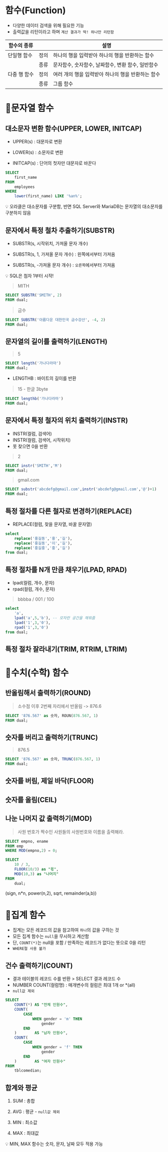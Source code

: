# 함수(Function)
- 다양한 데이터 검색을 위해 필요한 기능
- 출력값을 리턴이라고 하며 `계산 결과가 딱! 하나만 리턴함`

|함수의 종류 | | 설명|
|--|---|---|
|단일행 함수|정의|하나의 행을 입력받아 하나의 행을 반환하는 함수|
||종류|문자함수, 숫자함수, 날짜함수, 변환 함수, 일반함수|
|다중 행 함수|정의|여러 개의 행을 입력받아 하나의 행을 반환하는 함수|
||종류|그룹 함수|


# 📌문자열 함수
## 대소문자 변환 함수(UPPER, LOWER, INITCAP)

- UPPER(s) : 대문자로 변환

- LOWER(s) : 소문자로 변환

- INITCAP(s) : 단어의 첫자만 대문자로 바꾼다

```sql
SELECT
    first_name
FROM
    employees
WHERE
    lower(first_name) LIKE '%an%';
```

💡 오라클은 대소문자를 구분함, 반면 SQL Server와 MariaDB는 문자열의 대소문자를 구분하지 않음

## 문자에서 특정 철차 추출하기(SUBSTR)

- SUBSTR(s, 시작위치, 가져올 문자 개수)

- SUBSTR(s, 1, 가져올 문자 개수) : 왼쪽에서부터 가져옴

- SUBSTR(s, -가져올 문자 개수) : `오른쪽`에서부터 가져옴

💡 SQL은 첨자 1부터 시작!

> MITH
```sql
SELECT SUBSTR('SMITH', 2)
FROM dual;
```

> 금수
```sql
SELECT SUBSTR('아름다운 대한민국 금수강산', -4, 2)
FROM dual;
```

## 문자열의 길이를 출력하기(LENGTH)
> 5
```sql
SELECT length('가나다라마')
FROM dual;
```
- LENGTHB : 바이트의 길이를 반환
> 15 - 한글 3byte
```sql
SELECT lengthb('가나다라마')
FROM dual;
```

## 문자에서 특정 철자의 위치 출력하기(INSTR)
- INSTR(컬럼, 검색어)
- INSTR(컬럼, 검색어, 시작위치)
- 못 찾으면 0을 반환
> 2
```sql
SELECT instr('SMITH','M')
FROM dual;
```
>  gmail.com
```sql
SELECT substr('abcdefg@gmail.com',instr('abcdefg@gmail.com','@')+1)
FROM dual;
```

## 특정 절차를 다른 철자로 변경하기(REPLACE)
- REPLACE(컬럼, 찾을 문자열, 바꿀 문자열)
```sql
select
    replace('홍길동','홍','길'),
    replace('홍길동','이','길'),
    replace('홍길홍','홍','길')
from dual;
```

## 특정 절차를 N개 만큼 채우기(LPAD, RPAD)
- lpad(컬럼, 개수, 문자)
- rpad(컬럼, 개수, 문자)

> bbbba / 001 / 100
```SQL
select
    'a',
    lpad('a',5,'b'), -- 모자란 공간을 채워줌
    lpad('1',3,'0'),
    rpad('1',3,'0')
from dual;
```

## 특정 절차 잘라내기(TRIM, RTRIM, LTRIM)


# 📌수치(수학) 함수

## 반올림해서 출력하기(ROUND)
> 소수점 이후 2번째 자리에서 반올림 -> 876.6
```sql
SELECT '876.567' as 숫자, ROUN(876.567, 1)
FROM dual;
```

## 숫자를 버리고 출력하기(TRUNC)
> 876.5
```sql
SELECT '876.567' as 숫자, TRUNC(876.567, 1)
FROM dual;
```
## 숫자를 버림, 제일 바닥(FLOOR)
## 숫자를 올림(CEIL)
## 나눈 나머지 값 출력하기(MOD)
> 사원 번호가 짝수인 사원들의 사원번호와 이름을 출력해라.
```sql
SELECT empno, ename
FROM emp
WHERE MOD(empno,2) = 0;
```
```sql
SELECT
    10 / 3,
    FLOOR(10/3) as "몫",
    MOD(10,3) as "나머지"
FROM
    dual;
```

(sign, n*n, power(n,2), sqrt, remainder(a,b))


# 📌집계 함수
- 집계는 모든 레코드의 값을 참고하여 `하나`의 값을 구하는 것
- 모든 집계 함수는 `null`을 무시하고 계산함
- 단, `COUNT(*)`는 null을 포함 / 만족하는 레코드가 없다는 뜻으로 0을 리턴
- `WHERE절 사용 불가`

## 건수 출력하기(COUNT)
- 결과 테이블의 레코드 수를 반환 > SELECT 결과 레코드 수
- NUMBER COUNT(컬럼명) : 매개변수의 컬럼은 최대 1개 or *(all)
- `null값 제외`

```sql
SELECT
    COUNT(*) AS "전체 인원수",
    COUNT(
        CASE
            WHEN gender = 'm' THEN
                gender
        END
    )        AS "남자 인원수",
    COUNT(
        CASE
            WHEN gender = 'f' THEN
                gender
        END
    )        AS "여자 인원수"
FROM
    tblcomedian;
```

## 합계와 평균

1. SUM : 총합

2. AVG : 평균 - ``null값 제외``

3. MIN : 최소값

4. MAX : 최대값

💡 MIN, MAX 함수는 숫자, 문자, 날짜 모두 적용 가능